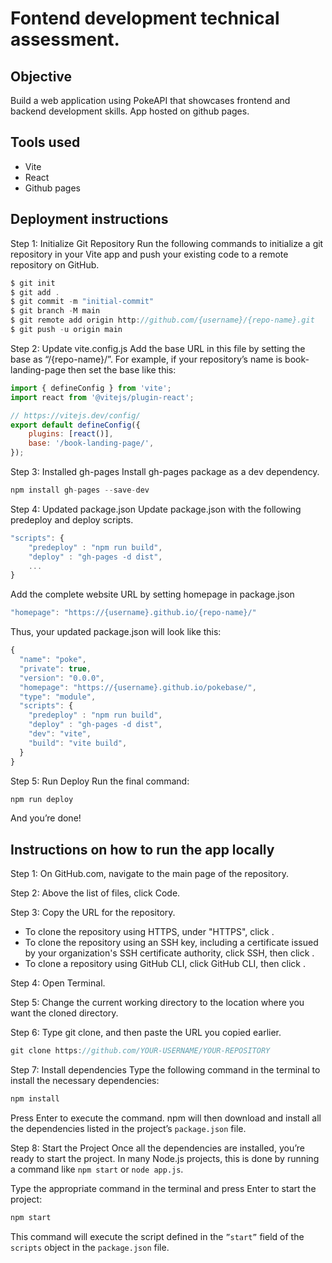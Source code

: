 # Fontend development technical assessment.

## Objective

Build a web application using PokeAPI that showcases frontend and backend development skills.
App hosted on github pages.

## Tools used

-   Vite
-   React
-   Github pages

## Deployment instructions

Step 1: Initialize Git Repository
Run the following commands to initialize a git repository in your Vite app and push your existing code to a remote repository on GitHub.

```js
$ git init
$ git add .
$ git commit -m "initial-commit"
$ git branch -M main
$ git remote add origin http://github.com/{username}/{repo-name}.git
$ git push -u origin main
```

Step 2: Update vite.config.js
Add the base URL in this file by setting the base as “/{repo-name}/”. For example, if your repository’s name is book-landing-page then set the base like this:

```js
import { defineConfig } from 'vite';
import react from '@vitejs/plugin-react';

// https://vitejs.dev/config/
export default defineConfig({
    plugins: [react()],
    base: '/book-landing-page/',
});
```

Step 3: Installed gh-pages
Install gh-pages package as a dev dependency.

```js
npm install gh-pages --save-dev
```

Step 4: Updated package.json
Update package.json with the following predeploy and deploy scripts.

```js
"scripts": {
    "predeploy" : "npm run build",
    "deploy" : "gh-pages -d dist",
    ...
}
```

Add the complete website URL by setting homepage in package.json

```js
"homepage": "https://{username}.github.io/{repo-name}/"
```

Thus, your updated package.json will look like this:

```js
{
  "name": "poke",
  "private": true,
  "version": "0.0.0",
  "homepage": "https://{username}.github.io/pokebase/",
  "type": "module",
  "scripts": {
    "predeploy" : "npm run build",
    "deploy" : "gh-pages -d dist",
    "dev": "vite",
    "build": "vite build",
  }
}
```

Step 5: Run Deploy
Run the final command:

```js
npm run deploy
```

And you’re done!

## Instructions on how to run the app locally

Step 1: On GitHub.com, navigate to the main page of the repository.

Step 2: Above the list of files, click Code.

Step 3: Copy the URL for the repository.

-   To clone the repository using HTTPS, under "HTTPS", click .
-   To clone the repository using an SSH key, including a certificate issued by your organization's SSH certificate authority, click SSH, then click .
-   To clone a repository using GitHub CLI, click GitHub CLI, then click .

Step 4: Open Terminal.

Step 5: Change the current working directory to the location where you want the cloned directory.

Step 6: Type git clone, and then paste the URL you copied earlier.

```js
git clone https://github.com/YOUR-USERNAME/YOUR-REPOSITORY
```

Step 7: Install dependencies
Type the following command in the terminal to install the necessary dependencies:

```js
npm install
```

Press Enter to execute the command. npm will then download and install all the dependencies listed in the project’s `package.json` file.

Step 8: Start the Project
Once all the dependencies are installed, you’re ready to start the project. In many Node.js projects, this is done by running a command like `npm start` or `node app.js`.

Type the appropriate command in the terminal and press Enter to start the project:

```js
npm start
```

This command will execute the script defined in the `”start”` field of the `scripts` object in the `package.json` file.

